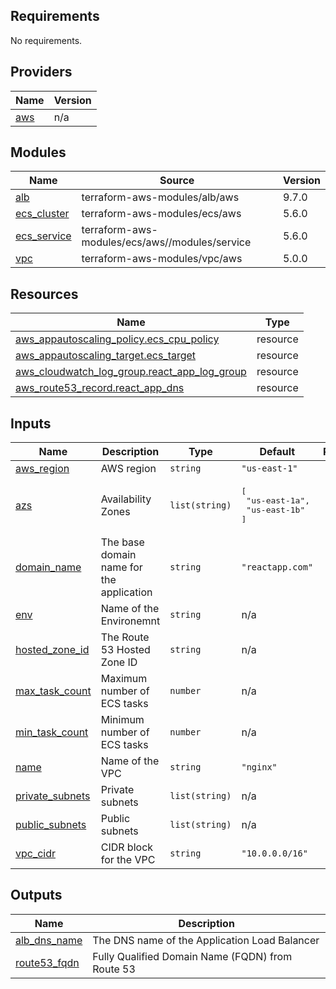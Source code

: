 ## Requirements

No requirements.

## Providers

| Name | Version |
|------|---------|
| <a name="provider_aws"></a> [aws](#provider\_aws) | n/a |

## Modules

| Name | Source | Version |
|------|--------|---------|
| <a name="module_alb"></a> [alb](#module\_alb) | terraform-aws-modules/alb/aws | 9.7.0 |
| <a name="module_ecs_cluster"></a> [ecs\_cluster](#module\_ecs\_cluster) | terraform-aws-modules/ecs/aws | 5.6.0 |
| <a name="module_ecs_service"></a> [ecs\_service](#module\_ecs\_service) | terraform-aws-modules/ecs/aws//modules/service | 5.6.0 |
| <a name="module_vpc"></a> [vpc](#module\_vpc) | terraform-aws-modules/vpc/aws | 5.0.0 |

## Resources

| Name | Type |
|------|------|
| [aws_appautoscaling_policy.ecs_cpu_policy](https://registry.terraform.io/providers/hashicorp/aws/latest/docs/resources/appautoscaling_policy) | resource |
| [aws_appautoscaling_target.ecs_target](https://registry.terraform.io/providers/hashicorp/aws/latest/docs/resources/appautoscaling_target) | resource |
| [aws_cloudwatch_log_group.react_app_log_group](https://registry.terraform.io/providers/hashicorp/aws/latest/docs/resources/cloudwatch_log_group) | resource |
| [aws_route53_record.react_app_dns](https://registry.terraform.io/providers/hashicorp/aws/latest/docs/resources/route53_record) | resource |

## Inputs

| Name | Description | Type | Default | Required |
|------|-------------|------|---------|:--------:|
| <a name="input_aws_region"></a> [aws\_region](#input\_aws\_region) | AWS region | `string` | `"us-east-1"` | no |
| <a name="input_azs"></a> [azs](#input\_azs) | Availability Zones | `list(string)` | <pre>[<br>  "us-east-1a",<br>  "us-east-1b"<br>]</pre> | no |
| <a name="input_domain_name"></a> [domain\_name](#input\_domain\_name) | The base domain name for the application | `string` | `"reactapp.com"` | no |
| <a name="input_env"></a> [env](#input\_env) | Name of the Environemnt | `string` | n/a | yes |
| <a name="input_hosted_zone_id"></a> [hosted\_zone\_id](#input\_hosted\_zone\_id) | The Route 53 Hosted Zone ID | `string` | n/a | yes |
| <a name="input_max_task_count"></a> [max\_task\_count](#input\_max\_task\_count) | Maximum number of ECS tasks | `number` | n/a | yes |
| <a name="input_min_task_count"></a> [min\_task\_count](#input\_min\_task\_count) | Minimum number of ECS tasks | `number` | n/a | yes |
| <a name="input_name"></a> [name](#input\_name) | Name of the VPC | `string` | `"nginx"` | no |
| <a name="input_private_subnets"></a> [private\_subnets](#input\_private\_subnets) | Private subnets | `list(string)` | n/a | yes |
| <a name="input_public_subnets"></a> [public\_subnets](#input\_public\_subnets) | Public subnets | `list(string)` | n/a | yes |
| <a name="input_vpc_cidr"></a> [vpc\_cidr](#input\_vpc\_cidr) | CIDR block for the VPC | `string` | `"10.0.0.0/16"` | no |

## Outputs

| Name | Description |
|------|-------------|
| <a name="output_alb_dns_name"></a> [alb\_dns\_name](#output\_alb\_dns\_name) | The DNS name of the Application Load Balancer |
| <a name="output_route53_fqdn"></a> [route53\_fqdn](#output\_route53\_fqdn) | Fully Qualified Domain Name (FQDN) from Route 53 |
